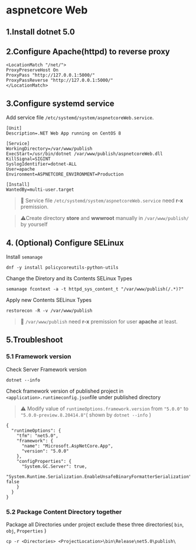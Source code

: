 ﻿# aspnetcore Web

## 1.Install dotnet 5.0

## 2.Configure Apache(httpd) to reverse proxy

```
<LocationMatch "/net/">
ProxyPreserveHost On
ProxyPass "http://127.0.0.1:5000/"
ProxyPassReverse "http://127.0.0.1:5000/"
</LocationMatch>
```

## 3.Configure systemd service

Add service file `/etc/systemd/system/aspnetcoreWeb.service`.

```
[Unit]
Description=.NET Web App running on CentOS 8

[Service]
WorkingDirectory=/var/www/publish
ExecStart=/usr/bin/dotnet /var/www/publish/aspnetcoreWeb.dll
KillSignal=SIGINT
SyslogIdentifier=dotnet-ALL
User=apache
Environment=ASPNETCORE_ENVIRONMENT=Production 

[Install]
WantedBy=multi-user.target
```

> :zany_face: Service file `/etc/systemd/system/aspnetcoreWeb.service` need **r-x** premission.

> :warning:Create directory **store** and **wwwroot** manually in `/var/www/publish/` by yourself

## 4. (Optional) Configure SELinux

Install `semanage`
```
dnf -y install policycoreutils-python-utils
```

Change the Diretory and its Contents SELinux Types

```
semanage fcontext -a -t httpd_sys_content_t "/var/www/publish(/.*)?"
```

Apply new Contents SELinux Types
```
restorecon -R -v /var/www/publish
```

> :zany_face: `/var/www/publish` need **r-x** premission for user **apache** at least.

## 5.Troubleshoot

### 5.1 Framework version
Check Server Framework version

```
dotnet --info
```

Check framework version of published project in `<application>.runtimeconfig.json`file under published directory

>:warning: Modify value of `runtimeOptions.framework.version` from `"5.0.0"` to `"5.0.0-preview.8.20414.8"`( shown by `dotnet --info` )
```
{
  "runtimeOptions": {
    "tfm": "net5.0",
    "framework": {
      "name": "Microsoft.AspNetCore.App",
      "version": "5.0.0"
    },
    "configProperties": {
      "System.GC.Server": true,
      "System.Runtime.Serialization.EnableUnsafeBinaryFormatterSerialization": false
    }
  }
}
```

### 5.2 Package Content Directory together
Package all Directories under project exclude these three directories( `bin`, `obj`, `Properties` )

```
cp -r <Directories> <ProjectLocation>\bin\Release\net5.0\publish\
```

